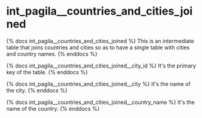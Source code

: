 # int_pagila__countries_and_cities_joined

{% docs int_pagila__countries_and_cities_joined %}
This is an intermediate table that joins countries and cities so 
as to have a single table with cities and country names.
{% enddocs %}

{% docs int_pagila__countries_and_cities_joined__city_id %}
It's the primary key of the table.
{% enddocs %}

{% docs int_pagila__countries_and_cities_joined__city %}
It's the name of the city.
{% enddocs %}

{% docs int_pagila__countries_and_cities_joined__country_name %}
It's the name of the country.
{% enddocs %}
